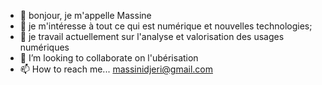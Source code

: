- 👋 bonjour, je m'appelle Massine
- 👀 je m'intéresse à tout ce qui est numérique et nouvelles technologies;
- 🌱 je travail actuellement sur l'analyse et valorisation des usages numériques
- 💞️ I’m looking to collaborate on l'ubérisation
- 📫 How to reach me... massinidjeri@gmail.com

<!---
Massine3/Massine3 is a ✨ special ✨ repository because its `README.md` (this file) appears on your GitHub profile.
You can click the Preview link to take a look at your changes.
--->
